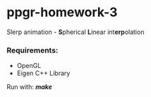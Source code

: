 # ppgr-homework-3
Slerp animation - **S**pherical **L**inear int**erp**olation

### Requirements: 
- OpenGL
- Eigen C++ Library

Run with:
 ***make***
